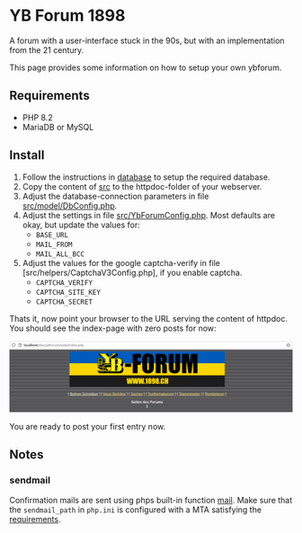 # YB Forum 1898

A forum with a user-interface stuck in the 90s, but with an implementation from the 21 century.

This page provides some information on how to setup your own ybforum.

## Requirements
- PHP 8.2
- MariaDB or MySQL

## Install
1. Follow the instructions in [database](database) to setup the required database.
2. Copy the content of [src](src) to the httpdoc-folder of your webserver.
3. Adjust the database-connection parameters in file [src/model/DbConfig.php](src/model/DbConfig.php).
4. Adjust the settings in file [src/YbForumConfig.php](src/YbForumConfig.php). Most defaults are okay, but update the values for:
   - `BASE_URL`
   - `MAIL_FROM`
   - `MAIL_ALL_BCC`
5. Adjust the values for the google captcha-verify in file [src/helpers/CaptchaV3Config.php], if you enable captcha.
   - `CAPTCHA_VERIFY`
   - `CAPTCHA_SITE_KEY`
   - `CAPTCHA_SECRET`

Thats it, now point your browser to the URL serving the content of httpdoc. You should see the index-page with zero posts for now:

![Empty index](index.png)

You are ready to post your first entry now.

## Notes
### sendmail
Confirmation mails are sent using phps built-in function [mail](https://www.php.net/manual/de/function.mail.php). Make sure that the `sendmail_path` in `php.ini` is configured with a MTA satisfying the [requirements](https://www.php.net/manual/en/mail.requirements.php).
